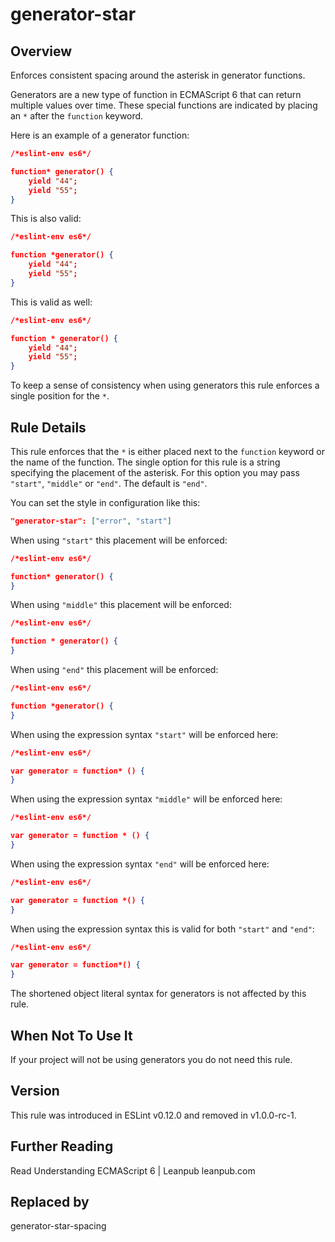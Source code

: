

# generator-star
## Overview

Enforces consistent spacing around the asterisk in generator functions.

Generators are a new type of function in ECMAScript 6 that can return multiple values over time.
These special functions are indicated by placing an `*` after the `function` keyword.

Here is an example of a generator function:


```json
/*eslint-env es6*/

function* generator() {
    yield "44";
    yield "55";
}
```

This is also valid:


```json
/*eslint-env es6*/

function *generator() {
    yield "44";
    yield "55";
}
```

This is valid as well:


```json
/*eslint-env es6*/

function * generator() {
    yield "44";
    yield "55";
}
```

To keep a sense of consistency when using generators this rule enforces a single position for the `*`.

## Rule Details

This rule enforces that the `*` is either placed next to the `function` keyword or the name of the function. The single
option for this rule is a string specifying the placement of the asterisk. For this option you may pass
`"start"`, `"middle"` or `"end"`. The default is `"end"`.

You can set the style in configuration like this:


```json
"generator-star": ["error", "start"]
```

When using `"start"` this placement will be enforced:


```json
/*eslint-env es6*/

function* generator() {
}
```

When using `"middle"` this placement will be enforced:


```json
/*eslint-env es6*/

function * generator() {
}
```

When using `"end"` this placement will be enforced:


```json
/*eslint-env es6*/

function *generator() {
}
```

When using the expression syntax `"start"` will be enforced here:


```json
/*eslint-env es6*/

var generator = function* () {
}
```

When using the expression syntax `"middle"` will be enforced here:


```json
/*eslint-env es6*/

var generator = function * () {
}
```

When using the expression syntax `"end"` will be enforced here:


```json
/*eslint-env es6*/

var generator = function *() {
}
```

When using the expression syntax this is valid for both `"start"` and `"end"`:


```json
/*eslint-env es6*/

var generator = function*() {
}
```

The shortened object literal syntax for generators is not affected by this rule.

## When Not To Use It

If your project will not be using generators you do not need this rule.

## Version

This rule was introduced in ESLint v0.12.0
                 and removed in v1.0.0-rc-1.

## Further Reading

Read Understanding ECMAScript 6 | Leanpub 
 leanpub.com


## Replaced by
generator-star-spacing